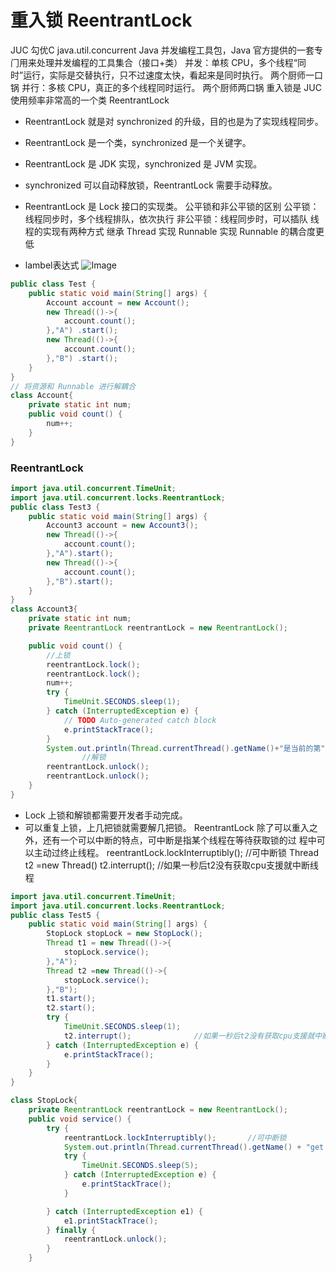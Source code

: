 # 重入锁  ReentrantLock
JUC 勾优C
java.util.concurrent
Java 并发编程⼯具包，Java 官⽅提供的⼀套专⻔⽤来处理并发编程的⼯具集合（接⼝+类）
并发：单核 CPU，多个线程“同时”运⾏，实际是交替执⾏，只不过速度太快，看起来是同时执⾏。
两个厨师⼀⼝锅
并⾏：多核 CPU，真正的多个线程同时运⾏。
两个厨师两⼝锅
重⼊锁是 JUC 使⽤频率⾮常⾼的⼀个类 ReentrantLock
- ReentrantLock 就是对 synchronized 的升级，⽬的也是为了实现线程同步。
- ReentrantLock 是⼀个类，synchronized 是⼀个关键字。
- ReentrantLock 是 JDK 实现，synchronized 是 JVM 实现。
- synchronized 可以⾃动释放锁，ReentrantLock 需要⼿动释放。
- ReentrantLock 是 Lock 接⼝的实现类。
公平锁和⾮公平锁的区别
公平锁：线程同步时，多个线程排队，依次执⾏
⾮公平锁：线程同步时，可以插队
线程的实现有两种⽅式
继承 Thread
实现 Runnable
实现 Runnable 的耦合度更低

- lambel表达式
![Image](E:\学习/medley/resources/r1fWWuimF_Hy-fMdoXF.png)

```java
public class Test {
    public static void main(String[] args) {
        Account account = new Account();
        new Thread(()->{
            account.count();
        },"A") .start();
        new Thread(()->{
            account.count();
        },"B") .start();
    }
}
// 将资源和 Runnable 进⾏解耦合
class Account{
    private static int num;
    public void count() {
        num++;
    }
}
```


### **ReentrantLock**
```java
import java.util.concurrent.TimeUnit;
import java.util.concurrent.locks.ReentrantLock;
public class Test3 {
    public static void main(String[] args) {
        Account3 account = new Account3();
        new Thread(()->{
            account.count();
        },"A").start();
        new Thread(()->{
            account.count();
        },"B").start();
    }
}
class Account3{
    private static int num;
    private ReentrantLock reentrantLock = new ReentrantLock();

    public void count() {
        //上锁
        reentrantLock.lock();
        reentrantLock.lock();
        num++;
        try {
            TimeUnit.SECONDS.sleep(1);
        } catch (InterruptedException e) {
            // TODO Auto-generated catch block
            e.printStackTrace();
        }
        System.out.println(Thread.currentThread().getName()+"是当前的第"+num+"位访客");
                //解锁
        reentrantLock.unlock();
        reentrantLock.unlock();
    }
}
```

- Lock 上锁和解锁都需要开发者⼿动完成。
- 可以重复上锁，上⼏把锁就需要解⼏把锁。
ReentrantLock 除了可以重⼊之外，还有⼀个可以中断的特点，可中断是指某个线程在等待获取锁的过
程中可以主动过终⽌线程。
reentrantLock.lockInterruptibly();       //可中断锁
Thread t2 =new Thread()
t2.interrupt();              //如果一秒后t2没有获取cpu支援就中断线程
```java
import java.util.concurrent.TimeUnit;
import java.util.concurrent.locks.ReentrantLock;
public class Test5 {
    public static void main(String[] args) {
        StopLock stopLock = new StopLock();
        Thread t1 = new Thread(()->{
            stopLock.service();
        },"A");
        Thread t2 =new Thread(()->{
            stopLock.service();
        },"B");
        t1.start();
        t2.start();
        try {
            TimeUnit.SECONDS.sleep(1);      
            t2.interrupt();              //如果一秒后t2没有获取cpu支援就中断线程
        } catch (InterruptedException e) {
            e.printStackTrace();
        }
    }
}

class StopLock{
    private ReentrantLock reentrantLock = new ReentrantLock();
    public void service() {
        try {
            reentrantLock.lockInterruptibly();       //可中断锁
            System.out.println(Thread.currentThread().getName() + "get lock");
            try {
                TimeUnit.SECONDS.sleep(5);
            } catch (InterruptedException e) {
                e.printStackTrace();
            }

        } catch (InterruptedException e1) {
            e1.printStackTrace();
        } finally {
            reentrantLock.unlock();
        }
    }
```
